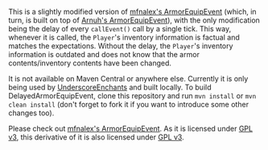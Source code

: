 This is a slightly modified version of <a href="https://github.com/mfnalex/ArmorEquipEvent">mfnalex's ArmorEquipEvent</a> (which, in turn, is built on top of <a href="https://github.com/Arnuh/ArmorEquipEvent">Arnuh's ArmorEquipEvent</a>), with the only modification being the delay of every `callEvent()` call by a single tick. This way, whenever it is called, the `Player`'s inventory information is factual and matches the expectations. Without the delay, the `Player`'s inventory information is outdated and does not know that the armor contents/inventory contents have been changed.

It is not available on Maven Central or anywhere else. Currently it is only being used by <a href=https://github.com/RoughlyUnderscore/UnderscoreEnchants>UnderscoreEnchants</a> and built locally. To build DelayedArmorEquipEvent, clone this repository and run `mvn install` or `mvn clean install` (don't forget to fork it if you want to introduce some other changes too).

Please check out <a href="https://github.com/mfnalex/ArmorEquipEvent">mfnalex's ArmorEquipEvent</a>. As it is licensed under <a href="https://www.gnu.org/licenses/gpl-3.0-standalone.html">GPL v3</a>, this derivative of it is also licensed under <a href="https://www.gnu.org/licenses/gpl-3.0-standalone.html">GPL v3</a>.